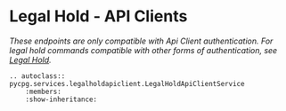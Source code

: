 # Legal Hold - API Clients

*These endpoints are only compatible with Api Client authentication. For legal hold commands compatible with other forms of authentication, see [Legal Hold](legalholdapiclient.md).*

```{eval-rst}
.. autoclass:: pycpg.services.legalholdapiclient.LegalHoldApiClientService
    :members:
    :show-inheritance:
```
